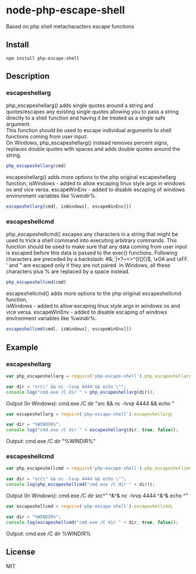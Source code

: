 node-php-escape-shell
============

Based on php shell metacharacters escape functions

Install
-------

    npm install php-escape-shell

Description
-------

### escapeshellarg

php_escapeshellarg() adds single quotes around a string and quotes/escapes any existing single quotes allowing you to pass a string directly to a shell function and having it be treated as a single safe argument.  
This function should be used to escape individual arguments to shell functions coming from user input.  
On Windows, php_escapeshellarg() instead removes percent signs, 
replaces double quotes with spaces and adds double quotes around the string. 

``` js
php_escapeshellarg(cmd)
```

escapeshellarg() adds more options to the php original escapeshellarg function, 
isWindows - added to allow escaping linux style args in windows os and vice versa. 
escapeWinEnv - added to disable escaping of windows environment variables like %windir%. 

``` js
escapeshellarg(cmd[, isWindows[, escapeWinEnv]])
```

### escapeshellcmd

php_escapeshellcmd() escapes any characters in a string that might be used to trick a shell command into executing arbitrary commands. 
This function should be used to make sure that any data coming from user input is escaped before this data is passed to the exec() functions. 
Following characters are preceded by a backslash: #&;`|*?~<>^()[]{}$\, \x0A and \xFF. ' and " are escaped only if they are not paired. 
In Windows, all these characters plus % are replaced by a space instead. 

``` js
php_escapeshellcmd(cmd)
```

escapeshellcmd() adds more options to the php original escapeshellcmd function,  
isWindows - added to allow escaping linux style args in windows os and vice versa. 
escapeWinEnv - added to disable escaping of windows environment variables like %windir%.

``` js
escapeshellcmd(cmd[, isWindows[, escapeWinEnv]])
```

Example
-------

### escapeshellarg

``` js
var php_escapeshellarg = require('php-escape-shell').php_escapeshellarg;

var dir = "src\" && nc -lvvp 4444 && echo \"";
console.log("cmd.exe /C dir " + php_escapeshellarg(dir));
```
Output (In Windows): cmd.exe /C dir "src  && nc -lvvp 4444 && echo  "

``` js
var escapeshellarg = require('php-escape-shell').escapeshellarg;

var dir = "%WINDIR%";
console.log("cmd.exe /C dir " + escapeshellarg(dir, true, false));
```
Output: cmd.exe /C dir "%WINDIR%"

### escapeshellcmd

``` js
var php_escapeshellcmd = require('php-escape-shell').php_escapeshellcmd;

var dir = "src\" && nc -lvvp 4444 && echo \"";
console.log(php_escapeshellcmd("cmd.exe /C dir " + dir));
```
Output (In Windows): cmd.exe /C dir src^" ^&^& nc -lvvp 4444 ^&^& echo ^"

``` js
var escapeshellcmd = require('php-escape-shell').escapeshellcmd;

var dir = "%WINDIR%";
console.log(escapeshellcmd("cmd.exe /C dir " + dir, true, false));
```
Output: cmd.exe /C dir %WINDIR%

License
-------

MIT
